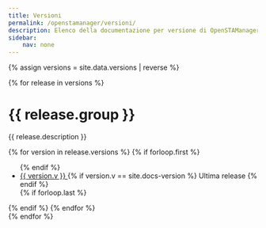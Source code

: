 ```yaml
---
title: Versioni
permalink: /openstamanager/versioni/
description: Elenco della documentazione per versione di OpenSTAManager.
sidebar:
    nav: none
---
```

{% assign versions = site.data.versions | reverse %}

{% for release in versions %}
<div>
    <h1>{{ release.group }}</h1>
    <p>{{ release.description }}</p>
    {% for version in release.versions %}
    {% if forloop.first %}<ul>{% endif %}
    <li>
        <a href="{{ site.baseurl }}/openstamanager/{{ version.v }}/">
            {{ version.v }}
        </a>
        {% if version.v == site.docs-version %}
        <span class="btn btn--primary">Ultima release</span>
        {% endif %}
    </li>
    {% if forloop.last %}</ul>{% endif %}
    {% endfor %}
</div>
{% endfor %}